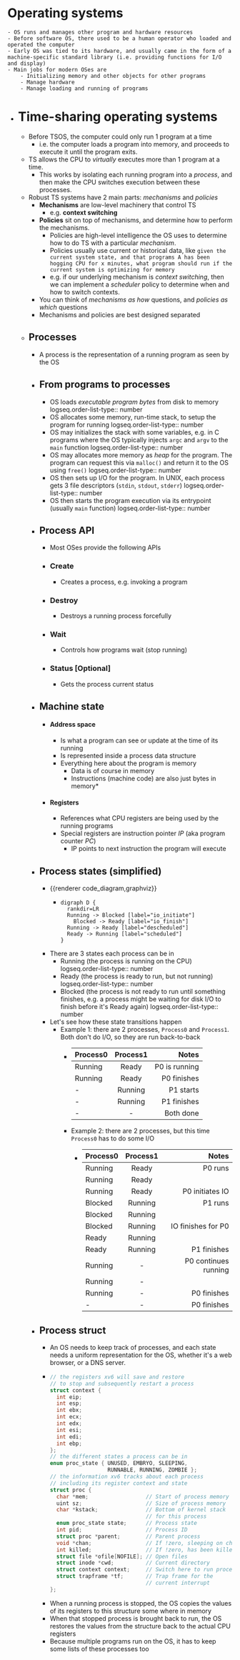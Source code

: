 # Operating systems
	- OS runs and manages other program and hardware resources
	- Before software OS, there used to be a human operator who loaded and operated the computer
	- Early OS was tied to its hardware, and usually came in the form of a machine-specific standard library (i.e. providing functions for I/O and display)
	- Main jobs for modern OSes are
		- Initializing memory and other objects for other programs
		- Manage hardware
		- Manage loading and running of programs
- # Time-sharing operating systems
	- Before TSOS, the computer could only run 1 program at a time
		- i.e. the computer loads a program into memory, and proceeds to execute it until the program exits.
	- TS allows the CPU to *virtually* executes more than 1 program at a time.
		- This works by isolating each running program into a *process*, and then make the CPU switches execution between these processes.
	- Robust TS systems have 2 main parts: *mechanisms* and *policies*
		- **Mechanisms** are low-level machinery that control TS
			- e.g. **context switching**
		- **Policies** sit on top of mechanisms, and determine how to perform the mechanisms.
			- Policies are high-level intelligence the OS uses to determine how to do TS with a particular *mechanism*.
			- Policies usually use current or historical data, like `given the current system state, and that programs A has been hogging CPU for x minutes, what program should run if the current system is optimizing for memory`
			- e.g. if our underlying mechanism is *context switching*, then we can implement a *scheduler* policy to determine when and how to switch contexts.
		- You can think of *mechanisms as how* questions, and *policies as which* questions
		- Mechanisms and policies are best designed separated
	- ## Processes
		- A process is the representation of a running program as seen by the OS
		- ## From programs to processes
			- OS loads *executable program bytes* from disk to memory
			  logseq.order-list-type:: number
			- OS allocates some memory, run-time stack, to setup the program for running
			  logseq.order-list-type:: number
			- OS may initializes the stack with some variables, e.g. in C programs where the OS typically injects `argc` and `argv` to the `main` function
			  logseq.order-list-type:: number
			- OS may allocates more memory as *heap* for the program. The program can request this via `malloc()` and return it to the OS using `free()`
			  logseq.order-list-type:: number
			- OS then sets up I/O for the program. In UNIX, each process gets 3 file descriptors (`stdin`, `stdout`, `stderr`)
			  logseq.order-list-type:: number
			- OS then starts the program execution via its entrypoint (usually `main` function)
			  logseq.order-list-type:: number
		- ## Process API
			- Most OSes provide the following APIs
			- ### Create
				- Creates a process, e.g. invoking a program
			- ### Destroy
				- Destroys a running process forcefully
			- ### Wait
				- Controls how programs wait (stop running)
			- ### Status [Optional]
				- Gets the process current status
		- ## Machine state
			- #### Address space
				- Is what a program can see or update at the time of its running
				- Is represented inside a process data structure
				- Everything here about the program is memory
					- Data is of course in memory
					- Instructions (machine code) are also just bytes in memory*
			- #### Registers
				- References what CPU registers are being used by the running programs
				- Special registers are instruction pointer *IP* (aka program counter *PC*)
					- IP points to next instruction the program will execute
		- ## Process states (simplified)
			- {{renderer code_diagram,graphviz}}
				- ```graphviz
				  digraph D {
				  	rankdir=LR
				  	Running -> Blocked [label="io_initiate"]
				      Blocked -> Ready [label="io_finish"]
				  	Running -> Ready [label="descheduled"]
				   	Ready -> Running [label="scheduled"]
				  }
				  ```
			- There are 3 states each process can be in
				- Running (the process is running on the CPU)
				  logseq.order-list-type:: number
				- Ready (the process is ready to run, but not running)
				  logseq.order-list-type:: number
				- Blocked (the process is not ready to run until something finishes, e.g. a process might be waiting for disk I/O to finish before it's Ready again)
				  logseq.order-list-type:: number
			- Let's see how these state transitions happen
				- Example 1: there are 2 processes, `Process0` and `Process1`. Both don't do I/O, so they are run back-to-back
					- | Process0 | Process1 |         Notes |
					  |:---------|:--------:|--------------:|
					  | Running  |  Ready   | P0 is running |
					  | Running  |  Ready   |   P0 finishes |
					  | -        | Running  |     P1 starts |
					  | -        | Running  |   P1 finishes |
					  | -        |    -     |     Both done |
					- Example 2: there are 2 processes, but this time `Process0` has to do some I/O
						- | Process0 | Process1 |                Notes |
						  |:---------|:--------:|---------------------:|
						  | Running  |  Ready   |              P0 runs |
						  | Running  |  Ready   |                      |
						  | Running  |  Ready   |      P0 initiates IO |
						  | Blocked  | Running  |              P1 runs |
						  | Blocked  | Running  |                      |
						  | Blocked  | Running  |   IO finishes for P0 |
						  | Ready    | Running  |                      |
						  | Ready    | Running  |          P1 finishes |
						  | Running  |    -     | P0 continues running |
						  | Running  |    -     |                      |
						  | Running  |    -     |          P0 finishes |
						  | -        |    -     |          P0 finishes |
		- ## Process struct
			- An OS needs to keep track of processes, and each state needs a uniform representation for the OS, whether it's a web browser, or a DNS server.
			- ```c
			  // the registers xv6 will save and restore
			  // to stop and subsequently restart a process
			  struct context {
			    int eip;
			    int esp;
			    int ebx;
			    int ecx;
			    int edx;
			    int esi;
			    int edi;
			    int ebp;
			  };
			  // the different states a process can be in
			  enum proc_state { UNUSED, EMBRYO, SLEEPING,
			                    RUNNABLE, RUNNING, ZOMBIE };
			  // the information xv6 tracks about each process
			  // including its register context and state
			  struct proc {
			    char *mem;                  // Start of process memory
			    uint sz;                    // Size of process memory
			    char *kstack;               // Bottom of kernel stack
			                                // for this process
			    enum proc_state state;      // Process state
			    int pid;                    // Process ID
			    struct proc *parent;        // Parent process
			    void *chan;                 // If !zero, sleeping on chan
			    int killed;                 // If !zero, has been killed
			    struct file *ofile[NOFILE]; // Open files
			    struct inode *cwd;          // Current directory
			    struct context context;     // Switch here to run process
			    struct trapframe *tf;       // Trap frame for the
			                                // current interrupt
			  };
			  ```
			- When a running process is stopped, the OS copies the values of its registers to this structure some where in memory
			- When that stopped process is brought back to run, the OS restores the values from the structure back to the actual CPU registers
			- Because multiple programs run on the OS, it has to keep some lists of these processes too